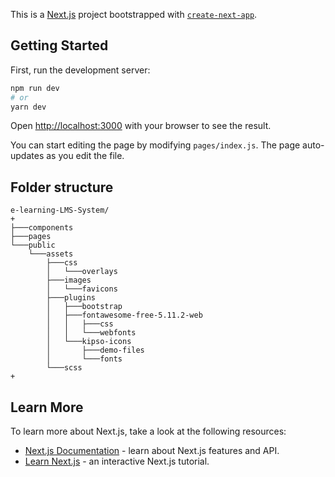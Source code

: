This is a [Next.js](https://nextjs.org/) project bootstrapped with [`create-next-app`](https://github.com/zeit/next.js/tree/canary/packages/create-next-app).

## Getting Started

First, run the development server:

```bash
npm run dev
# or
yarn dev
```

Open [http://localhost:3000](http://localhost:3000) with your browser to see the result.

You can start editing the page by modifying `pages/index.js`. The page auto-updates as you edit the file.

## Folder structure
```
e-learning-LMS-System/
+
├───components
├───pages
└───public
    └───assets
        ├───css
        │   └───overlays
        ├───images
        │   └───favicons
        ├───plugins
        │   ├───bootstrap
        │   ├───fontawesome-free-5.11.2-web
        │   │   ├───css
        │   │   └───webfonts
        │   └───kipso-icons
        │       ├───demo-files
        │       └───fonts
        └───scss
+
```
## Learn More

To learn more about Next.js, take a look at the following resources:

- [Next.js Documentation](https://nextjs.org/docs) - learn about Next.js features and API.
- [Learn Next.js](https://nextjs.org/learn) - an interactive Next.js tutorial.


